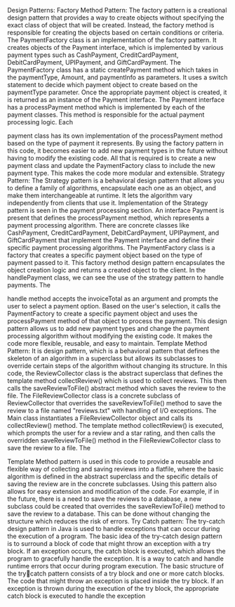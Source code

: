 Design Patterns:
Factory Method Pattern: The factory pattern is a creational 
design pattern that provides a way to create objects without 
specifying the exact class of object that will be created. 
Instead, the factory method is responsible for creating the 
objects based on certain conditions or criteria. The 
PaymentFactory class is an implementation of the factory 
pattern. It creates objects of the Payment interface, which is 
implemented by various payment types such as 
CashPayment, CreditCardPayment, DebitCardPayment, 
UPIPayment, and GiftCardPayment.
The PaymentFactory class has a static createPayment method 
which takes in the paymentType, Amount, and paymentInfo 
as parameters. It uses a switch statement to decide which 
payment object to create based on the paymentType 
parameter. Once the appropriate payment object is created, 
it is returned as an instance of the Payment interface. The 
Payment interface has a processPayment method which is 
implemented by each of the payment classes. This method is 
responsible for the actual payment processing logic. Each 

payment class has its own implementation of the 
processPayment method based on the type of payment it 
represents. By using the factory pattern in this code, it 
becomes easier to add new payment types in the future 
without having to modify the existing code. All that is 
required is to create a new payment class and update the 
PaymentFactory class to include the new payment type. This 
makes the code more modular and extensible.
Strategy Pattern: The Strategy pattern is a behavioral design 
pattern that allows you to define a family of algorithms, 
encapsulate each one as an object, and make them 
interchangeable at runtime. It lets the algorithm vary 
independently from clients that use it. Implementation of the 
Strategy pattern is seen in the payment processing section. 
An interface Payment is present that defines the 
processPayment method, which represents a payment 
processing algorithm. There are concrete classes like 
CashPayment, CreditCardPayment, DebitCardPayment, 
UPIPayment, and GiftCardPayment that implement the 
Payment interface and define their specific payment 
processing algorithms. The PaymentFactory class is a factory 
that creates a specific payment object based on the type of 
payment passed to it. This factory method design pattern 
encapsulates the object creation logic and returns a created 
object to the client. In the handlePayment class, we can see 
the use of the strategy pattern to handle payments. The 

handle method accepts the invoiceTotal as an argument and 
prompts the user to select a payment option. Based on the 
user's selection, it calls the PaymentFactory to create a 
specific payment object and uses the processPayment 
method of that object to process the payment. This design 
pattern allows us to add new payment types and change the 
payment processing algorithm without modifying the existing 
code. It makes the code more flexible, reusable, and easy to 
maintain.
Template Method Pattern: It is design pattern, which is a 
behavioral pattern that defines the skeleton of an algorithm 
in a superclass but allows its subclasses to override certain 
steps of the algorithm without changing its structure. In this 
code, the ReviewCollector class is the abstract superclass that 
defines the template method collectReview() which is used to 
collect reviews. This then calls the saveReviewToFile() 
abstract method which saves the review to the file. The 
FileReviewCollector class is a concrete subclass of 
ReviewCollector that overrides the saveReviewToFile() 
method to save the review to a file named "reviews.txt" with 
handling of I/O exceptions. The Main class instantiates a 
FileReviewCollector object and calls its collectReview() 
method. The template method collectReview() is executed, 
which prompts the user for a review and a star rating, and 
then calls the overridden saveReviewToFile() method in the 
FileReviewCollector class to save the review to a file. The 

Template Method pattern is used in this code to provide a 
reusable and flexible way of collecting and saving reviews into 
a flatfile, where the basic algorithm is defined in the abstract 
superclass and the specific details of saving the review are in 
the concrete subclasses. Using this pattern also allows for 
easy extension and modification of the code. For example, if 
in the future, there is a need to save the reviews to a 
database, a new subclass could be created that overrides the 
saveReviewToFile() method to save the review to a database. 
This can be done without changing the structure which 
reduces the risk of errors.
Try Catch pattern: The try-catch design pattern in Java is used 
to handle exceptions that can occur during the execution of a 
program. The basic idea of the try-catch design pattern is to 
surround a block of code that might throw an exception with 
a try block. If an exception occurs, the catch block is executed, 
which allows the program to gracefully handle the exception.
It is a way to catch and handle runtime errors that occur 
during program execution. The basic structure of the trycatch pattern consists of a try block and one or more catch 
blocks. The code that might throw an exception is placed 
inside the try block. If an exception is thrown during the 
execution of the try block, the appropriate catch block is 
executed to handle the exception
